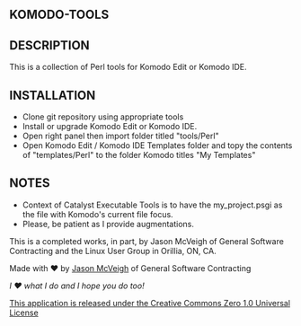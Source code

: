 KOMODO-TOOLS
---------------

DESCRIPTION
-----------

This is a collection of Perl tools for Komodo Edit or Komodo IDE.

INSTALLATION
------------

- Clone git repository using appropriate tools
- Install or upgrade Komodo Edit or Komodo IDE.
- Open right panel then import folder titled "tools/Perl"
- Open Komodo Edit / Komodo IDE Templates folder and topy the contents of "templates/Perl" to the folder Komodo titles "My Templates"

NOTES
-----
- Context of Catalyst Executable Tools is to have the my_project.psgi as the file with Komodo's current file focus.
- Please, be patient as I provide augmentations.


This is a completed works, in part, by Jason McVeigh of General Software Contracting and the Linux User Group in Orillia, ON, CA.

Made with ♥ by [Jason McVeigh](mailto:jmcveigh@outlook.com) of General Software Contracting

_I ♥ what I do and I hope you do too!_

[This application is released under the Creative Commons Zero 1.0 Universal License](https://creativecommons.org/publicdomain/zero/1.0/)
